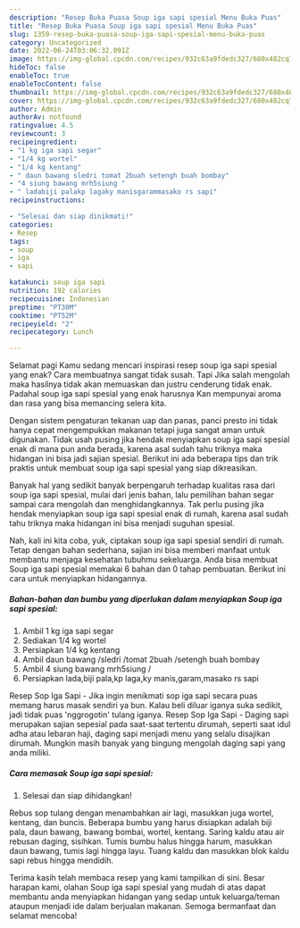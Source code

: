 ```yaml
---
description: "Resep Buka Puasa Soup iga sapi spesial Menu Buka Puas"
title: "Resep Buka Puasa Soup iga sapi spesial Menu Buka Puas"
slug: 1359-resep-buka-puasa-soup-iga-sapi-spesial-menu-buka-puas
category: Uncategorized
date: 2022-06-24T03:06:32.091Z
image: https://img-global.cpcdn.com/recipes/932c63a9fdedc327/680x482cq70/soup-iga-sapi-spesial-foto-resep-utama.jpg
hideToc: false
enableToc: true
enableTocContent: false
thumbnail: https://img-global.cpcdn.com/recipes/932c63a9fdedc327/680x482cq70/soup-iga-sapi-spesial-foto-resep-utama.jpg
cover: https://img-global.cpcdn.com/recipes/932c63a9fdedc327/680x482cq70/soup-iga-sapi-spesial-foto-resep-utama.jpg
author: Admin
authorAv: notfound
ratingvalue: 4.5
reviewcount: 3
recipeingredient:
- "1 kg iga sapi segar"
- "1/4 kg wortel"
- "1/4 kg kentang"
- " daun bawang sledri tomat 2buah setengh buah bombay"
- "4 siung bawang mrh5siung "
- " ladabiji palakp lagaky manisgarammasako rs sapi"
recipeinstructions:

- "Selesai dan siap dinikmati!"
categories:
- Resep
tags:
- soup
- iga
- sapi

katakunci: soup iga sapi 
nutrition: 192 calories
recipecuisine: Indonesian
preptime: "PT30M"
cooktime: "PT52M"
recipeyield: "2"
recipecategory: Lunch

---
```



Selamat pagi Kamu sedang mencari inspirasi resep soup iga sapi spesial yang enak? Cara membuatnya sangat tidak susah. Tapi Jika salah mengolah maka hasilnya tidak akan memuaskan dan justru cenderung tidak enak. Padahal soup iga sapi spesial yang enak harusnya Kan mempunyai aroma dan rasa yang bisa memancing selera kita.


Dengan sistem pengaturan tekanan uap dan panas, panci presto ini tidak hanya cepat mengempukkan makanan tetapi juga sangat aman untuk digunakan. Tidak usah pusing jika hendak menyiapkan soup iga sapi spesial enak di mana pun anda berada, karena asal sudah tahu triknya maka hidangan ini bisa jadi sajian spesial. Berikut ini ada beberapa tips dan trik praktis untuk membuat soup iga sapi spesial yang siap dikreasikan.

Banyak hal yang sedikit banyak berpengaruh terhadap kualitas rasa dari soup iga sapi spesial, mulai dari jenis bahan, lalu pemilihan bahan segar sampai cara mengolah dan menghidangkannya. Tak perlu pusing jika hendak menyiapkan soup iga sapi spesial enak di rumah, karena asal sudah tahu triknya maka hidangan ini bisa menjadi suguhan spesial.


Nah, kali ini kita coba, yuk, ciptakan soup iga sapi spesial sendiri di rumah. Tetap dengan bahan sederhana, sajian ini bisa memberi manfaat untuk membantu menjaga kesehatan tubuhmu sekeluarga. Anda bisa membuat Soup iga sapi spesial memakai 6 bahan dan 0 tahap pembuatan. Berikut ini cara untuk menyiapkan hidangannya.

<!--inarticleads1-->

##### Bahan-bahan dan bumbu yang diperlukan dalam menyiapkan Soup iga sapi spesial:

1. Ambil 1 kg iga sapi segar
1. Sediakan 1/4 kg wortel
1. Persiapkan 1/4 kg kentang
1. Ambil  daun bawang /sledri /tomat 2buah /setengh buah bombay
1. Ambil 4 siung bawang mrh5siung /
1. Persiapkan  lada,biji pala,kp laga,ky manis,garam,masako rs sapi


Resep Sop Iga Sapi - Jika ingin menikmati sop iga sapi secara puas memang harus masak sendiri ya bun. Kalau beli diluar iganya suka sedikit, jadi tidak puas &#39;nggrogotin&#39; tulang iganya. Resep Sop Iga Sapi - Daging sapi merupakan sajian sepesial pada saat-saat tertentu dirumah, seperti saat idul adha atau lebaran haji, daging sapi menjadi menu yang selalu disajikan dirumah. Mungkin masih banyak yang bingung mengolah daging sapi yang anda miliki. 

<!--inarticleads2-->

##### Cara memasak Soup iga sapi spesial:


1. Selesai dan siap dihidangkan!

Rebus sop tulang dengan menambahkan air lagi, masukkan juga wortel, kentang, dan buncis. Beberapa bumbu yang harus disiapkan adalah biji pala, daun bawang, bawang bombai, wortel, kentang. Saring kaldu atau air rebusan daging, sisihkan. Tumis bumbu halus hingga harum, masukkan daun bawang, tumis lagi hingga layu. Tuang kaldu dan masukkan blok kaldu sapi rebus hingga mendidih. 

Terima kasih telah membaca resep yang kami tampilkan di sini. Besar harapan kami, olahan Soup iga sapi spesial yang mudah di atas dapat membantu anda menyiapkan hidangan yang sedap untuk keluarga/teman ataupun menjadi ide dalam berjualan makanan. Semoga bermanfaat dan selamat mencoba!
